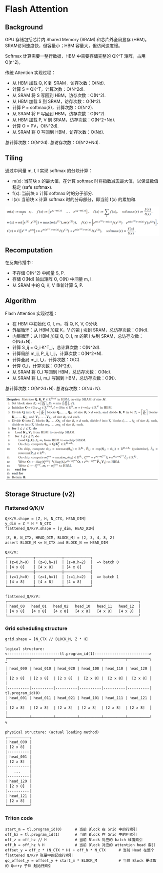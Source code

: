 <script src="https://polyfill.io/v3/polyfill.min.js?features=es6"></script>
<script id="MathJax-script" async src="https://cdn.jsdelivr.net/npm/mathjax@3/es5/tex-mml-chtml.js"></script>

# Flash Attention

## Background

GPU 存储包括芯片内 Shared Memory (SRAM) 和芯片外全局显存 (HBM)。SRAM访问速度快，但容量小；HBM 容量大，但访问速度慢。

Softmax 计算需要一整行数据，HBM 中需要存储完整的 QK^T 矩阵，占用 O(n^2)。

传统 Attention 实现过程：

- 从 HBM 加载 Q, K 到 SRAM，访存次数：O(Nd).
- 计算 S = QK^T，计算次数：O(N^2d).
- 从 SRAM 将 S 写回到 HBM，访存次数：O(N^2).
- 从 HBM 加载 S 到 SRAM，访存次数：O(N^2).
- 计算 P = softmax(S)，计算次数：O(N^2).
- 从 SRAM 将 P 写回到 HBM，访存次数：O(N^2).
- 从 HBM 加载 P, V 到 SRAM，访存次数：O(N^2+Nd).
- 计算 O = PV，O(N^2d).
- 从 SRAM 将 O 写回到 HBM，访存次数：O(Nd).

总计算次数：O(N^2d).
总访存次数：O(N^2+Nd).

## Tiling

通过中间量 m, f, l 实现 softmax 的分块计算：

- m(x): 当前块 x 的最大值，在计算 softmax 时将指数减去最大值，以保证数值稳定 (safe softmax).
- f(x): 当前块 x 计算 softmax 时的分子部分.
- l(x): 当前块 x 计算 softmax 时的分母部分，即当前 f(x) 的累加和.

![Formula](Formula.png)

## Recomputation

在反向传播中：

- 不存储 O(N^2) 中间量 S, P.
- 存储 O(Nd) 输出矩阵 O, O(N) 中间量 m, l.
- 从 SRAM 中的 Q, K, V 重新计算 S, P.

## Algorithm

Flash Attention 实现过程：

- 在 HBM 中初始化 O, l, m，将 Q, K, V, O分块.
- 外层循环：从 HBM 加载 K，V 的第 j 块到 SRAM，总访存次数：O(Nd).
- 内层循环：从 HBM 加载 Q, O, l, m 的第 i 块到 SRAM，总访存次数：O(Nd+N).
- 计算 S_ij = Q_i·K^T_j，总计算次数：O(N^2d).
- 计算局部 m_ij, P_ij, l_ij，计算次数：O(N^2+N).
- 计算全局 m_i, l_i，计算次数：O(C).
- 计算 O_i，计算次数：O(N^2d).
- 从 SRAM 将 O_i 写回到 HBM，总访存次数：O(Nd).
- 从 SRAM 将 l_i, m_i 写回到 HBM，总访存次数：O(N).

总计算次数：O(N^2d+N).
总访存次数：O(Nd+N).

![Algorithm](Algorithm.png)

## Storage Structure (v2)

### Flattened Q/K/V

```
Q/K/V.shape = [Z, H, N_CTX, HEAD_DIM]
y_dim = Z * H * N_CTX
flattened_Q/K/V.shape = [y_dim, HEAD_DIM]
```

```
[Z, H, N_CTX, HEAD_DIM, BLOCK_M] = [2, 3, 4, 8, 2]
assert BLOCK_M <= N_CTX and BLOCK_N == HEAD_DIM

Q/K/V:
┌────────────┬────────────┬────────────┐
│ (z=0,h=0)  │ (z=0,h=1)  │ (z=0,h=2)  │  => batch 0
│ [4 x 8]    │ [4 x 8]    │ [4 x 8]    │
├────────────┼────────────┼────────────┤
│ (z=1,h=0)  │ (z=1,h=1)  │ (z=1,h=2)  │  => batch 1
│ [4 x 8]    │ [4 x 8]    │ [4 x 8]    │
└────────────┴────────────┴────────────┘

flattened_Q/K/V:
┌────────────────────────────────────────────────────────────┐
│ head_00   head_01   head_02   head_10   head_11   head_12  │
│ [4 x 8]   [4 x 8]   [4 x 8]   [4 x 8]   [4 x 8]   [4 x 8]  │
└────────────────────────────────────────────────────────────┘
```

### Grid scheduling structure

```
grid.shape = [N_CTX // BLOCK_M, Z * H]

logical structure:
<------------------------tl.program_id(1)------------------------->
┌──────────┬──────────┬──────────┬──────────┬──────────┬──────────┐       ^
│ head_000 | head_010 | head_020 | head_100 | head_110 | head_120 │       |
│ [2 x 8]  | [2 x 8]  | [2 x 8]  |  [2 x 8] |  [2 x 8] |  [2 x 8] │       |
│----------|----------|----------|----------|----------|----------│ tl.program_id(0)
│ head_001 | head_011 | head_021 | head_101 | head_111 | head_121 │       |
│ [2 x 8]  | [2 x 8]  | [2 x 8]  | [2 x 8]  | [2 x 8]  | [2 x 8]  │       |
└──────────┴──────────┴──────────┴──────────┴──────────┴──────────┘       v

physical structure: (actual loading method)
┌──────────┐
│ head_000 │
│ [2 x 8]  │
│----------│
│ head_001 │
│ [2 x 8]  │
│----------│
│   ...    │
│----------│
│ head_120 │
│ [2 x 8]  │
│----------│
│ head_121 │
│ [2 x 8]  │
└──────────┘
```

### Triton code

```
start_m = tl.program_id(0)      # 当前 Block 在 Grid 中的行索引
off_hz = tl.program_id(1)       # 当前 Block 在 Grid 中的列索引
off_z = off_hz // H             # 当前 Block 对应的 batch 维度索引
off_h = off_hz % H              # 当前 Block 对应的 attention head 索引
offset_y = off_z * (N_CTX * H) + off_h * N_CTX      # 当前 Head 在整个 flattened Q/K/V 张量中的起始行索引
qo_offset_y = offset_y + start_m * BLOCK_M          # 当前 Block 要读取的 Query 子块 起始行索引
```
